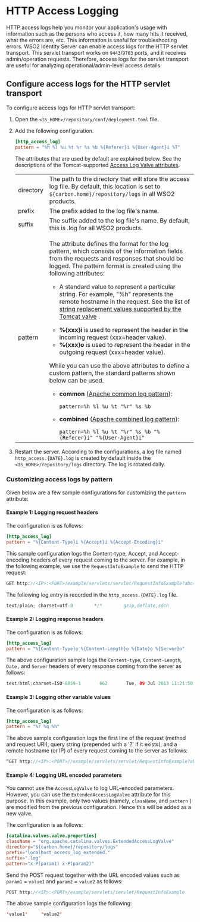 # HTTP Access Logging

HTTP access logs help you monitor your application's usage with information such as the persons who access it, how many hits it received, what the errors are, etc. This information is useful for troubleshooting errors. WSO2 Identity Server can enable access logs for the HTTP servlet transport. This servlet transport works on `9443`/`9763` ports, and it receives admin/operation requests.
Therefore, access logs for the servlet transport are useful for analyzing operational/admin-level access details.

## Configure access logs for the HTTP servlet transport

To configure access logs for HTTP servlet transport:

1. Open the `<IS_HOME>/repository/conf/deployment.toml` file.

2. Add the following configuration.

    ``` toml
    [http_access_log]
    pattern = "%h %l %u %t %r %s %b %{Referer}i %{User-Agent}i %T"
    ```

    The attributes that are used by default are explained below. See the descriptions of the Tomcat-supported [Access Log Valve attributes](http://tomcat.apache.org/tomcat-9.0-doc/config/valve.html#Access_Log_Valve/Attributes).

    <table style="width:100%;">
        <colgroup>
            <col style="width: 5%" />
            <col style="width: 94%" />
        </colgroup>
    <tbody>
        <tr class="odd">
            <td>directory</td>
            <td>The path to the directory that will store the access log file. By default, this location is set to <code>${carbon.home}/repository/logs</code> in all WSO2 products.</td>
        </tr>
        <tr class="even">
            <td>prefix</td>
            <td>The prefix added to the log file's name.</td>
        </tr>
        <tr class="odd">
            <td>suffix</td>
            <td>The suffix added to the log file's name. By default, this is .log for all WSO2 products.</td>
        </tr>
        <tr class="even">
            <td>pattern</td>
            <td>
            <p>The attribute defines the format for the log pattern, which consists of the information fields from the requests and responses that should be logged. The pattern format is created using the following attributes:</p>
            <ul>
                <li><p>A standard value to represent a particular string. For example, "%h" represents the remote hostname in the request. See the list of <a href="https://tomcat.apache.org/tomcat-9.0-doc/api/org/apache/catalina/valves/AccessLogValve.html">string replacement values supported by the Tomcat valve</a> .</p></li>
                <li><strong>%{xxx}i</strong> is used to represent the header in the incoming request (xxx=header value).</li>
                <li><strong>%{xxx}o</strong> is used to represent the header in the outgoing request (xxx=header value).</li>
            </ul>
            <p>While you can use the above attributes to define a custom pattern, the standard patterns shown below can be used.</p>
            <ul>
                <li><p><strong>common</strong> (<a href="http://httpd.apache.org/docs/2.4/logs.html#common">Apache common log pattern</a>):</p>
                <code>pattern=%h %l %u %t "%r" %s %b</code>
                <li><p><strong>combined</strong> (<a href="http://httpd.apache.org/docs/2.4/logs.html#combined">Apache combined log pattern</a>):</p>
                <code>pattern=%h %l %u %t "%r" %s %b "%{Referer}i" "%{User-Agent}i"</code>
            </td>
        </tr>
    </tbody>
    </table>

3. Restart the server. According to the configurations, a log file named `http_access.{DATE}.log` is created by default inside the `<IS_HOME>/repository/logs` directory. The log is rotated daily.

### Customizing access logs by pattern

Given below are a few sample configurations for customizing the `pattern` attribute:

#### Example 1: Logging request headers

The configuration is as follows:

``` toml
[http_access_log]
pattern = "%{Content-Type}i %{Accept}i %{Accept-Encoding}i"
```

This sample configuration logs the Content-type, Accept, and Accept-encoding headers of every request coming to the server. For example, in the following example, we use the `RequestInfoExample` to send the HTTP request:

``` java
GET http://<IP>:<PORT>/example/servlets/servlet/RequestInfoExample?abc=xyz
```

The following log entry is recorded in the `http_access.{DATE}.log` file.

``` java
text/plain; charset=utf-8        */*        gzip,deflate,sdch
```

#### Example 2: Logging response headers

The configuration is as follows:

``` toml
[http_access_log]
pattern = "%{Content-Type}o %{Content-Length}o %{Date}o %{Server}o"
```

The above configuration sample logs the `Content-type`, `Content-Length`, `Date,` and `Server` headers of every response coming from the server as follows:

``` java
text/html;charset=ISO-8859-1       662       Tue, 09 Jul 2013 11:21:50 GMT        WSO2 Carbon
```

#### Example 3: Logging other variable values

The configuration is as follows:

``` toml
[http_access_log]
pattern = "%r %q %h"
```

The above sample configuration logs the first line of the request (method and request URI), query string (prepended with a '?' if it exists), and a remote hostname (or IP) of every request coming to the server as follows:

``` java
“GET http://<IP>:<PORT>//example/servlets/servlet/RequestInfoExample?abc=xyz HTTP/1.1”      ?abc=xyz     10.100.0.67
```

#### Example 4: Logging URL encoded parameters

You cannot use the `AccessLogValve` to log URL-encoded parameters. However, you can use the `ExtendedAccessLogValve` attribute for this purpose. In this example, only two values (namely, `className`, and `pattern` ) are modified from the previous configuration. Hence this will be added as a new valve.

The configuration is as follows:

```toml
[catalina.valves.valve.properties]
className = "org.apache.catalina.valves.ExtendedAccessLogValve"
directory="${carbon.home}/repository/logs"
prefix="localhost_access_log_extended."
suffix=".log"
pattern="x-P(param1) x-P(param2)"
```

Send the POST request together with the URL encoded values such as `param1` = `value1` and `param2` = `value2` as follows:

``` java
POST http://<IP>:<PORT>/example/servlets/servlet/RequestInfoExample
```

The above sample configuration logs the following:

``` java
'value1'     'value2'
```